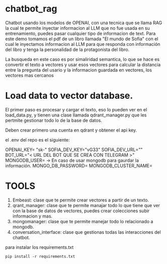 # chatbot_rag

Chatbot usando los modelos de OPENAI, con una tecnica que se llama RAG la cual te permite inyectar informacion al LLM que no fue usada en su entrenamiento, puedes pasar cualquier tipo de informacion de text. Para este demo tomamos el pdf de un libro llamada "El mundo de Sofia" con el cual le inyectamos informacion al LLM para que responda con información del libro y tenga la personalidad de la protagonista del libro.

La busqueda en este caso es por simaliridad semantica, lo que se hace es convertir el texto a vectores y usar esos vectores para calcular la distancia entre la pregunta del usario y la informacion guardada en vectores, los vectores mas cercanos 

# Load data to vector database. 

El primer paso es procesar y cargar el texto, eso lo pueden ver en el load_data.py, y tienen una clase llamada qdrant_manager.py que les pertmite gestionar todo lo de la base de datos. 

Deben crear primero una cuenta en qdrant y obtener el api key. 

el .env del repo es el siguiente:

OPENAI_KEY= "sk-"
SOFIA_DEV_KEY="vG33"
SOFIA_DEV_URL="<URL DE LA BASE DE DATOS >"
BOT_URL="< URL DEL BOT QUE SE CREA CON TELEGRAM >"
MONGODB_USER=<mongo user> -> En caso de usar mongodb para gaurdar la información. 
MONGO_DB_PASSWORD=<mongo password> 
MONGODB_CLUSTER_NAME=<mongo cluster name> 


# TOOLS 

1. Embeast: clase que te permite crear vectores a partir de un texto.
2. qrant_manager: clase que te permite manajar todo lo que tiene que ver con la base de datos de vectores, puedes crear colecciones subir informacion y mas.
3. mongomanager: clase que te permite manejar todo lo relacionado a mongodb.
4. conversation_interface: clase que gestionas todas las interacciones del chatbot.


para instalar los requirements.txt 

```
pip install -r requirements.txt
```
